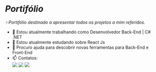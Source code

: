 # _Portifólio_
_✨Portifólio destinado a apresentar todos os projetos a mim referidos._

- 🔭 Estou atualmente trabalhando como Desenvolvedor Back-End | C# .NET
- 🌱 Estou atualmente estudando sobre React Js
- 🤔 Procuro ajuda para descobrir novas ferramentas para Back-End e Front-End
- 📫 Contatos:
    <div>
        <a href="https://instagram.com/renanarthur2002" target="_blank"><img
                src="https://img.shields.io/badge/-Instagram-%23E4405F?style=for-the-badge&logo=instagram&logoColor=white"
                target="_blank"></a>
        <a href="mailto:renanarthur2002@gmail.com"><img
                src="https://img.shields.io/badge/Gmail-D14836?style=for-the-badge&logo=gmail&logoColor=white"
                target="_blank"></a>
        <a href="https://www.linkedin.com/in/renan-arthur" target="_blank"><img
                src="https://img.shields.io/badge/-LinkedIn-%230077B5?style=for-the-badge&logo=linkedin&logoColor=white"
                target="_blank"></a>
    </div>
